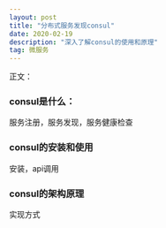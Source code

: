 ```yaml
---
layout: post
title: "分布式服务发现consul"
date: 2020-02-19 
description: "深入了解consul的使用和原理"
tag: 微服务 
---   
```


正文：

### consul是什么：
 服务注册，服务发现，服务健康检查
### consul的安装和使用
 安装，api调用
### consul的架构原理
 实现方式

